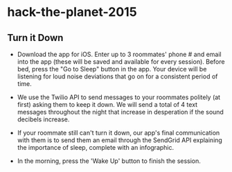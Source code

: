 # hack-the-planet-2015
## Turn it Down
- Download the app for iOS. Enter up to 3 roommates' phone # and email into the app (these will be saved and available for every session). Before bed, press the "Go to Sleep" button in the app. Your device will be listening for loud noise deviations that go on for a consistent period of time.

- We use the Twilio API to send messages to your roommates politely (at first) asking them to keep it down. We will send a total of 4 text messages throughout the night that increase in desperation if the sound decibels increase.

- If your roommate still can't turn it down, our app's final communication with them is to send them an email through the SendGrid API explaining the importance of sleep, complete with an infographic.

- In the morning, press the 'Wake Up' button to finish the session.
